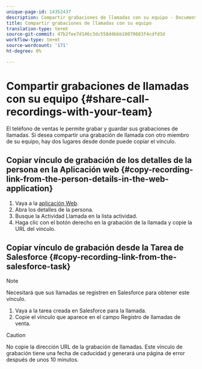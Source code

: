 ```yaml
---
unique-page-id: 14352437
description: Compartir grabaciones de llamadas con su equipo - Documentos de marketing - Documentación del producto
title: Compartir grabaciones de llamadas con su equipo
translation-type: tm+mt
source-git-commit: 47b2fee7d146c3dc558d4bbb10070683f4cdfd3d
workflow-type: tm+mt
source-wordcount: '171'
ht-degree: 0%

---
```



# Compartir grabaciones de llamadas con su equipo {#share-call-recordings-with-your-team}

El teléfono de ventas le permite grabar y guardar sus grabaciones de llamadas. Si desea compartir una grabación de llamada con otro miembro de su equipo, hay dos lugares desde donde puede copiar el vínculo.

## Copiar vínculo de grabación de los detalles de la persona en la Aplicación web {#copy-recording-link-from-the-person-details-in-the-web-application}

1. Vaya a la [aplicación Web](http://toutapp.com/login).
1. Abra los detalles de la persona.
1. Busque la Actividad Llamada en la lista actividad.
1. Haga clic con el botón derecho en la grabación de la llamada y copie la URL del vínculo.

## Copiar vínculo de grabación desde la Tarea de Salesforce {#copy-recording-link-from-the-salesforce-task}

>[!NOTE]
>
>Necesitará que sus llamadas se registren en Salesforce para obtener este vínculo.

1. Vaya a la tarea creada en Salesforce para la llamada.
1. Copie el vínculo que aparece en el campo Registro de llamadas de venta.

>[!CAUTION]
>
>No copie la dirección URL de la grabación de llamadas. Este vínculo de grabación tiene una fecha de caducidad y generará una página de error después de unos 10 minutos.

